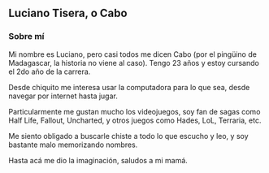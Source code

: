 ## **Luciano Tisera, o Cabo**
### Sobre mí

Mi nombre es Luciano, pero casi todos me dicen Cabo (por el pingüino de Madagascar, la historia no viene al caso). Tengo 23 años y estoy cursando el 2do año de la carrera.

Desde chiquito me interesa usar la computadora para lo que sea, desde navegar por internet hasta jugar.

Particularmente me gustan mucho los videojuegos, soy fan de sagas como Half Life, Fallout, Uncharted, y otros juegos como Hades, LoL, Terraria, etc.

Me siento obligado a buscarle chiste a todo lo que escucho y leo, y soy bastante malo memorizando nombres.

Hasta acá me dio la imaginación, saludos a mi mamá.
